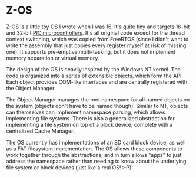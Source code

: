 # Z-OS

Z-OS is a little toy OS I wrote when I was 16. It's quite tiny and targets 16-bit and 32-bit [PIC microcontrollers](https://www.microchip.com/). It's all original code exceot for the thread context switching, which was copied from FreeRTOS (since I didn't want to write the assembly that just copies every register myself at risk of missing one). It supports pre-emptive multi-tasking, but it does not implement memory separation or virtual memory.

The design of the OS is heavily inspired by the Windows NT kernel. The code is organized into a series of extensible objects, which form the API. Each object provides COM-like interfaces and are centrally registered with the Object Manager.

The Object Manager manages the root namespace for all named objects on the system (objects don't have to be named though). Similar to NT, objects can themselves can implement namespace parsing, which allows implementing file systems. There is also a generalized abstraction for implementing a file system on top of a block device, complete with a centralized Cache Manager.

The OS currently has implementations of an SD card block device, as well as a FAT filesystem implementation. The OS allows these components to work together through the abstractions, and in turn allows "apps" to just address the namespace rather than needing to know about the underlying file system or block devices (just like a real OS! :-P).
